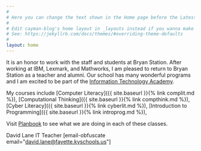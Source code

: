 ```yaml
---
#
# Here you can change the text shown in the Home page before the Latest Posts section.
#
# Edit cayman-blog's home layout in _layouts instead if you wanna make some changes
# See: https://jekyllrb.com/docs/themes/#overriding-theme-defaults
#
layout: home
---
```


It is an honor to work with the staff and students at Bryan Station. 
After working at IBM, Lexmark, and Mathworks, I am pleased to return to Bryan Station as a teacher and alumni. 
Our school has many wonderful programs and I am excited to be part of the
<a href="https://www.fcps.net/domain/5384">Information Technology Academy</a>.

My courses include 
[Computer Literacy]({{ site.baseurl }}{% link complit.md %}),
[Computational Thinking]({{ site.baseurl }}{% link compthink.md %}),
[Cyber Literacy]({{ site.baseurl }}{% link cyberlit.md %}),
[Introduction to Programming]({{ site.baseurl }}{% link introprog.md %}),

Visit <a href="https://planbook.com/planbook.html?t=1393002&amp;k=bshs">Planbook</a> to see what we are doing in each of these classes.

David Lane
IT Teacher
[email-obfuscate email="david.lane@fayette.kyschools.us"]